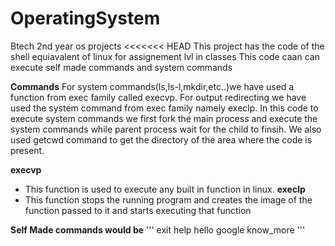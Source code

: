 # OperatingSystem
Btech 2nd year os projects
<<<<<<< HEAD
This project has the code of the shell equiavalent of linux for assignement lvl in classes
This code caan can execute self made commands and system commands 

__Commands__
For system commands(ls,ls-l,mkdir,etc..)we have used a function from exec family called execvp.
For output redirecting we have used the system command from exec family namely execlp.
In this code to execute system commands we first fork the main process and execute the system commands while parent process wait for the child to finsih.
We also used getcwd command to get the directory of the area where the code is present.

__execvp__
-   This function is used to execute any built in function in linux.
__execlp__
-   This function stops the running program and creates the image of the function passed to it and starts executing that function

__Self Made commands would be__
'''
   exit
   help
   hello
   google
   know_more
'''

